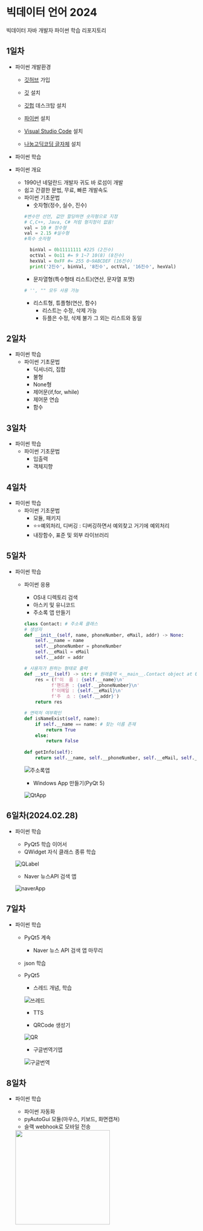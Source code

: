 # 빅데이터 언어 2024
빅데이터 자바 개발자 파이썬 학습 리포지토리

## 1일차
- 파이썬 개발환경
  - [깃허브](https://github.com/) 가입

  - [깃](https://git-scm.com/) 설치

  - [깃헙](https://desktop.github.com/) 데스크탑 설치

  - [파이썬]( https://python.org) 설치
 
  - [Visual Studio Code](https://code.visualstudio.com/) 설치

  - [나눔고딕코딩 글자체](https://github.com/naver/nanumfont) 설치

- 파이썬 학습
- 파이썬 개요
    - 1990년 네덜란드 개발자 귀도 바 로섬이 개발
    - 쉽고 간결한 문법, 무료, 빠른 개발속도
  - 파이썬 기초문법
    - 숫자형(정수, 실수, 진수)
    ```python
    #변수만 선언, 값만 할당하면 숫자형으로 지정
    # C,C++, Java, C# 처럼 형지정이 없음!
    val = 10 # 정수형
    val = 2.15 #실수형
    #특수 숫자형

      binVal = 0b11111111 #225 (2진수)
      octVal = 0o11 #= 9 1~7 10(8) (8진수)
      hexVal = 0xFF #= 255 0~9ABCDEF (16진수)
      print('2진수', binVal, '8진수', octVal, '16진수', hexVal)
    ```
    - 문자열형(특수형태 리스트)(연산, 문자열 포맷)
    ```python
    # '', "" 모두 사용 가능
    ```
    - 리스트형, 튜플형(연산, 함수)
      - 리스트는 수정, 삭제 가능
      - 듀플은 수정, 삭제 불가 그 외는 리스트와 동일

## 2일차
- 파이썬 학습
  - 파이썬 기초문법
    - 딕셔너리, 집합
    - 불형
    - None형
    - 제어문(if,for, while)
    - 제어문 연습
    - 함수

## 3일차
  - 파이썬 학습
    - 파이썬 기초문법
      - 입출력
      - 객체지향
      

## 4일차
  - 파이썬 학습
    - 파이썬 기초문법
      - 모듈, 패키지
      - ⭐️⭐️예외처리, 디버깅 : 디버깅하면서 예외찾고 거기에 예외처리
      - 내장함수, 표준 및 외부 라이브러리
## 5일차
  - 파이썬 학습
    - 파이썬 응용
      - OS내 디렉토리 검색
      - 아스키 및 유니코드
      - 주소록 앱 만들기

      ```python
      class Contact: # 주소록 클래스
      # 생성자
      def __init__(self, name, phoneNumber, eMail, addr) -> None:
          self.__name = name
          self.__phoneNumber = phoneNumber
          self.__eMail = eMail
          self.__addr = addr

      # 사용자가 원하는 형태로 출력
      def __str__(self) -> str: # 원래출력 <__main__.Contact object at 0x0000024500772150> 
          res = (f'이  름 : {self.__name}\n'
                f'핸드폰 : {self.__phoneNumber}\n'
                f'이메일 : {self.__eMail}\n'
                f'주  소 : {self.__addr}')
          return res
      
      # 연락처 여부확인
      def isNameExist(self, name):
          if self.__name == name: # 찾는 이름 존재
              return True
          else:
              return False
          
      def getInfo(self):
          return self.__name, self.__phoneNumber, self.__eMail, self.__addr
      ```
      
      ![주소록앱](https://raw.githubusercontent.com/b0ong/java-bigdata-2024/main/images/bigdate01.gif)

      - Windows App 만들기(PyQt 5)

      ![QtApp](https://raw.githubusercontent.com/b0ong/java-bigdata-2024/main/images/bigdate02.png)

## 6일차(2024.02.28)
  - 파이썬 학습
    - PyQt5 학습 이어서
     - QWidget 자식 클래스 종류 학습

     ![QLabel](https://raw.githubusercontent.com/b0ong/java-bigdata-2024/main/images/bigdate03.png)

     - Naver 뉴스API 검색 앱
     
     ![naverApp](https://raw.githubusercontent.com/b0ong/java-bigdata-2024/main/images/bigdate04.png)
    
## 7일차
  - 파이썬 학습
    - PyQt5 계속 
      - Naver 뉴스 API 검색 앱 마무리
    - json 학습
    - PyQt5
      - 스레드 개념, 학습
      
      ![쓰레드](https://raw.githubusercontent.com/b0ong/java-bigdata-2024/main/images/bigdata05.png)

      - TTS

      - QRCode 생성기
      
      ![QR](https://raw.githubusercontent.com/b0ong/java-bigdata-2024/main/images/bigdata07.png)

      - 구글번역기앱
      
      ![구글번역](https://raw.githubusercontent.com/b0ong/java-bigdata-2024/main/images/bigdata08.png)

## 8일차
  - 파이썬 학습
    - 파이썬 자동화
    - pyAutoGui 모듈(마우스, 키보드, 화면캡쳐)
    - 슬랙 webhook로 모바일 전송

    <!--![슬랙](https://raw.githubusercontent.com/b0ong/java-bigdata-2024/main/images/bigdata08.jpeg) -->
    <img src ="https://raw.githubusercontent.com/b0ong/java-bigdata-2024/main/images/bigdata08.jpeg" width="250" >